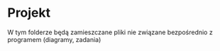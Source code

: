 # Projekt

W tym folderze będą zamieszczane pliki nie związane bezpośrednio z programem (diagramy, zadania)
